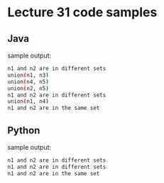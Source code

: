 # Lecture 31 code samples

## Java

sample output:

```bash
n1 and n2 are in different sets
union(n1, n3)
union(n4, n5)
union(n2, n5)
n1 and n2 are in different sets
union(n1, n4)
n1 and n2 are in the same set  
```

## Python

sample output:

```bash
n1 and n2 are in different sets
n1 and n2 are in different sets
n1 and n2 are in the same set
```
